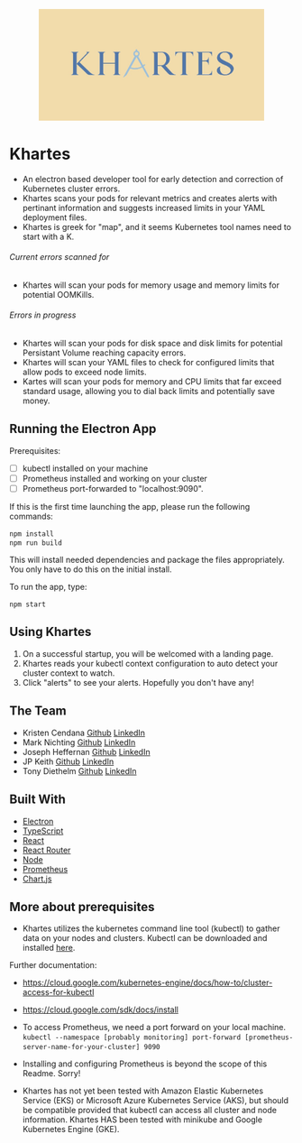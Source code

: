 

<p align="center">
  <img src="./client/assets/logo.png" alt="Logo" width="400"/>
</p>


# Khartes

- An electron based developer tool for early detection and correction of Kubernetes cluster errors.
- Khartes scans your pods for relevant metrics and creates alerts with pertinant information and suggests increased limits in your YAML deployment files.
- Khartes is greek for "map", and it seems Kubernetes tool names need to start with a K. 

###### Current errors scanned for

- Khartes will scan your pods for memory usage and memory limits for potential OOMKills.

###### Errors in progress

- Khartes will scan your pods for disk space and disk limits for potential Persistant Volume reaching capacity errors. 
- Khartes will scan your YAML files to check for configured limits that allow pods to exceed node limits.
- Kartes will scan your pods for memory and CPU limits that far exceed standard usage, allowing you to dial back limits and potentially save money. 


## Running the Electron App
Prerequisites:
- [ ] kubectl installed on your machine
- [ ] Prometheus installed and working on your cluster
- [ ] Prometheus port-forwarded to "localhost:9090". 

If this is the first time launching the app, please run the following commands:
```
npm install
npm run build
```

This will install needed dependencies and package the files appropriately. You only have to do this on the initial install. 

To run the app, type:
```
npm start
```

## Using Khartes
1. On a successful startup, you will be welcomed with a landing page.  
2. Khartes reads your kubectl context configuration to auto detect your cluster context to watch. 
3. Click "alerts" to see your alerts. Hopefully you don't have any!
<!--We need to add screenshots and talk about adding comments and fixes-->




## The Team
- Kristen Cendana       [Github](https://github.com/kristencendana) [LinkedIn](https://www.linkedin.com/in/kristenabby/)
- Mark Nichting         [Github](https://github.com/omahomie1) [LinkedIn](https://www.linkedin.com/in/mark-nichting/)
- Joseph Heffernan      [Github](https://github.com/interim17) [LinkedIn](https://www.linkedin.com/in/joseph-heffernan/)
- JP Keith              [Github](https://github.com/JPKeith15) [LinkedIn](https://www.linkedin.com/in/jpkeith/)
- Tony Diethelm         [Github](https://github.com/tonydiethelm) [LinkedIn](https://www.linkedin.com/in/tonydiethelm/)


## Built With

- [Electron](https://www.electronjs.org/)
- [TypeScript](https://www.typescriptlang.org/)
- [React](https://reactjs.org/)
- [React Router](https://reactrouter.com/)
- [Node](https://nodejs.org/)
- [Prometheus](https://prometheus.io/)
- [Chart.js](https://www.chartjs.org/)


## More about prerequisites
- Khartes utilizes the kubernetes command line tool (kubectl) to gather data on your nodes and clusters. Kubectl can be downloaded and installed [here](https://kubernetes.io/docs/tasks/tools/).

Further documentation:
- https://cloud.google.com/kubernetes-engine/docs/how-to/cluster-access-for-kubectl
- https://cloud.google.com/sdk/docs/install

- To access Prometheus, we need a port forward on your local machine.
```kubectl --namespace [probably monitoring] port-forward [prometheus-server-name-for-your-cluster] 9090```

- Installing and configuring Prometheus is beyond the scope of this Readme. Sorry! 

- Khartes has not yet been tested with Amazon Elastic Kubernetes Service (EKS) or Microsoft Azure Kubernetes Service (AKS), but should be compatible provided that kubectl can access all cluster and node information. Khartes HAS been tested with minikube and Google Kubernetes Engine (GKE).

